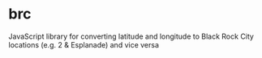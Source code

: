# brc
JavaScript library for converting latitude and longitude to Black Rock City locations (e.g. 2 &amp; Esplanade) and vice versa
